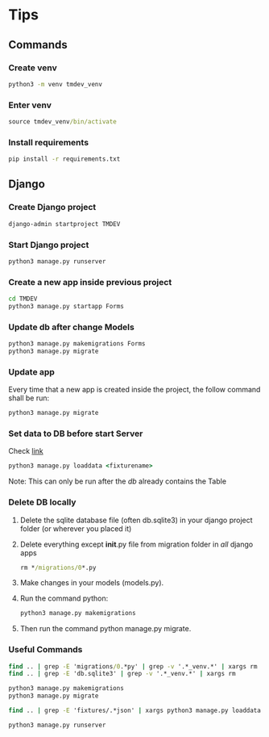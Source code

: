 # Tips

## Commands

### Create venv

```cmd
python3 -m venv tmdev_venv
```

### Enter venv

```cmd
source tmdev_venv/bin/activate
```

### Install requirements

```cmd
pip install -r requirements.txt
```

## Django

### Create Django project

```cmd
django-admin startproject TMDEV
```

### Start Django project

```cmd
python3 manage.py runserver
```

### Create a new app inside previous project

```cmd
cd TMDEV
python3 manage.py startapp Forms
```

### Update db after change Models

```cmd
python3 manage.py makemigrations Forms
python3 manage.py migrate
```

### Update app

Every time that a new app is created inside the project, the follow command shall be run:

```cmd
python3 manage.py migrate
```

### Set data to DB before start Server

Check [link](https://docs.djangoproject.com/en/5.1/howto/initial-data/)

```cmd
python3 manage.py loaddata <fixturename>
```

Note: This can only be run after the *db* already contains the Table

### Delete DB locally

1. Delete the sqlite database file (often db.sqlite3) in your django project folder (or wherever you placed it)
2. Delete everything except __init__.py file from migration folder in *all* django apps

    ```cmd
    rm */migrations/0*.py
    ```

3. Make changes in your models (models.py).
4. Run the command python:

    ```cmd
    python3 manage.py makemigrations
    ```

5. Then run the command python manage.py migrate.

### Useful Commands

```cmd
find .. | grep -E 'migrations/0.*py' | grep -v '.*_venv.*' | xargs rm
find .. | grep -E 'db.sqlite3' | grep -v '.*_venv.*' | xargs rm

python3 manage.py makemigrations
python3 manage.py migrate

find .. | grep -E 'fixtures/.*json' | xargs python3 manage.py loaddata

python3 manage.py runserver
```
